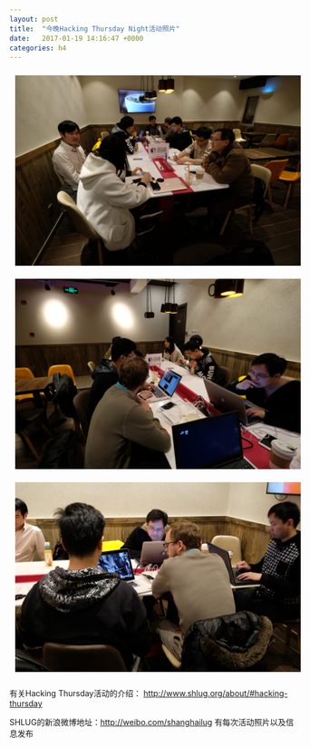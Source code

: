```yaml
---
layout: post
title:  "今晚Hacking Thursday Night活动照片"
date:   2017-01-19 14:16:47 +0000
categories: h4
---
```


[<img style='margin:10px;' src='https://raw.githubusercontent.com/shanghailug/res2017/master/h119.h4/h119_2001_0100+08.1920p.jpg'>](https://raw.githubusercontent.com/shanghailug/res2017/master/h119.h4/h119_2001_0100+08.JPG)
[<img style='margin:10px;' src='https://raw.githubusercontent.com/shanghailug/res2017/master/h119.h4/h119_2002_5500+08.1920p.jpg'>](https://raw.githubusercontent.com/shanghailug/res2017/master/h119.h4/h119_2002_5500+08.JPG)
[<img style='margin:10px;' src='https://raw.githubusercontent.com/shanghailug/res2017/master/h119.h4/h119_2024_3900+08.1920p.jpg'>](https://raw.githubusercontent.com/shanghailug/res2017/master/h119.h4/h119_2024_3900+08.JPG)

有关Hacking Thursday活动的介绍：
http://www.shlug.org/about/#hacking-thursday

SHLUG的新浪微博地址：http://weibo.com/shanghailug 有每次活动照片以及信息发布


